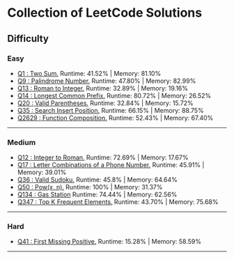 # Collection of LeetCode Solutions

## Difficulty

### Easy
- [Q1 : Two Sum.](/src/easy/q1_TwoSum/Solution.js)  Runtime: 41.52% | Memory: 81.10%
- [Q9 : Palindrome Number.](/src/easy/q9_PalindromeNumber/Solution.js)  Runtime: 47.80% | Memory: 82.99%
- [Q13 : Roman to Integer.](/src/easy/q13_RomanToInteger/Solution.js)  Runtime: 32.89% | Memory: 19.16%
- [Q14 : Longest Common Prefix.](/src/easy/q14_LongestCommonPrefix/Solution.js)  Runtime: 80.72% | Memory: 26.52%
- [Q20 : Valid Parentheses.](/src/easy/q20_ValidParentheses/Solution.js)  Runtime: 32.84% | Memory: 15.72% 
- [Q35 : Search Insert Position.](/src/easy/q35_SearchInsertPosition/Solution.js)  Runtime: 66.15% | Memory: 88.75%
- [Q2629 : Function Composition.](/src/easy/q2629_FunctionComposition/Solution.js)  Runtime: 52.43% | Memory: 67.40%
---

### Medium
- [Q12 : Integer to Roman.](/src/medium/q12_IntegerToRoman/Solution.java)  Runtime: 72.69% | Memory: 17.67%
- [Q17 : Letter Combinations of a Phone Number.](/src/medium/q17_LetterCombinationsPhoneNumber/Solution.js) Runtime: 45.91% | Memory: 39.01%
- [Q36 : Valid Sudoku.](/src/medium/q36_ValidSudoku/Solution.java)  Runtime: 45.8% | Memory: 64.64%
- [Q50 : Pow(x, n).](/src/medium/q50_PowXN/Solution.java)  Runtime: 100% | Memory: 31.37%
- [Q134 : Gas Station](/src/medium/q134_GasStation/Solution.js)  Runtime: 74.44% | Memory: 62.56%
- [Q347 : Top K Frequent Elements.](/src/medium/q347_TopKFrequentElements/Solution.js)  Runtime: 43.70% | Memory: 75.68%
---

### Hard
- [Q41 : First Missing Positive.](/src/hard/q41_FirstMissingPositive/Solution.js)  Runtime: 15.28% | Memory: 58.59%
---
